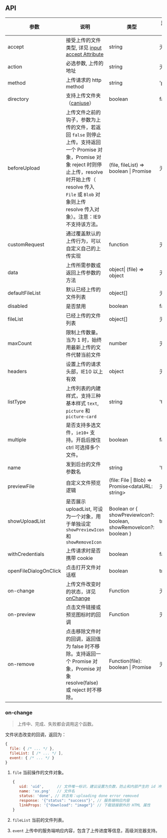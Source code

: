 ## API

| 参数                  | 说明                                                                                                                                                                                                                                     | 类型                                                               | 默认值           |
| ---                   | ---                                                                                                                                                                                                                                      | ---                                                                | ---              |
| accept                | 接受上传的文件类型, 详见 [input accept Attribute](https://developer.mozilla.org/en-US/docs/Web/HTML/Element/input#attr-accept)                                                                                                           | string                                                             | 无               |
| action                | 必选参数, 上传的地址                                                                                                                                                                                                                     | string                                                             | 无               |
| method                | 上传请求的 http method                                                                                                           | string                                                             | 'post'               |
| directory             | 支持上传文件夹（[caniuse](https://caniuse.com/#feat=input-file-directory)）                                                                                                                                                              | boolean                                                            | false            |
| beforeUpload          | 上传文件之前的钩子，参数为上传的文件，若返回 `false` 则停止上传。支持返回一个 Promise 对象，Promise 对象 reject 时则停止上传，resolve 时开始上传（ resolve 传入 `File` 或 `Blob` 对象则上传 resolve 传入对象）。注意：IE9 不支持该方法。 | (file, fileList) => boolean \| Promise                  | 无 |
| customRequest                  | 通过覆盖默认的上传行为，可以自定义自己的上传实现                                                                                                                                                                                                        |  function                                                          | 无 |
| data                  | 上传所需参数或返回上传参数的方法                                                                                                                                                                                                         | object\| (file) => object | 无 |
| defaultFileList       | 默认已经上传的文件列表                                                                                                                                                                                                                   | object\[]                                                          | 无               |
| disabled              | 是否禁用                                                                                                                                                                                                                                 | boolean                                                            | false            |
| fileList              | 已经上传的文件列表                                                                                                                                                                                                                 | object\[]                                                          | 无               |
| maxCount | 限制上传数量。当为 1 时，始终用最新上传的文件代替当前文件 | number | 无 |
| headers               | 设置上传的请求头部，IE10 以上有效                                                                                                                                                                                                        | object                                                             | 无               |
| listType              | 上传列表的内建样式，支持三种基本样式 `text`, `picture` 和 `picture-card`                                                                                                                                                                 | string                                                             | 'text'           |
| multiple              | 是否支持多选文件，`ie10+` 支持。开启后按住 ctrl 可选择多个文件。                                                                                                                                                                         | boolean                                                            | false            |
| name                  | 发到后台的文件参数名                                                                                                                                                                                                                     | string                                                             | 'file'           |
| previewFile                  | 自定义文件预览逻辑                                                                                                                                                                                                                     | (file: File \| Blob) => Promise<dataURL: string>                                                             | 无           |
| showUploadList        | 是否展示 uploadList, 可设为一个对象，用于单独设定 `showPreviewIcon` 和 `showRemoveIcon`                                                                                                                                                      | Boolean or { showPreviewIcon?: boolean, showRemoveIcon?: boolean } | true             |
| withCredentials       | 上传请求时是否携带 cookie                                                                                                                                                                                                                | boolean                                                            | false            |
| openFileDialogOnClick | 点击打开文件对话框                                                                                                                                                                                                                       | boolean                                                            | true             |
| on-change             | 上传文件改变时的状态，详见 [onChange](#onChange)                                                                                                                                                                                         | Function                                                           | 无               |
| on-preview            | 点击文件链接或预览图标时的回调                                                                                                                                                                                                           | Function                                                           | 无               |
| on-remove             | 点击移除文件时的回调，返回值为 false 时不移除。支持返回一个 Promise 对象，Promise 对象 resolve(false) 或 reject 时不移除。                                                                                                                                                                                                                  | Function(file): boolean \| Promise                                                           | 无              |

### on-change

> 上传中、完成、失败都会调用这个函数。

文件状态改变的回调，返回为：

```js
{
  file: { /* ... */ },
  fileList: [ /* ... */ ],
  event: { /* ... */ }
}
```

1. `file` 当前操作的文件对象。

   ```js
   {
      uid: 'uid',      // 文件唯一标识，建议设置为负数，防止和内部产生的 id 冲突
      name: 'xx.png'   // 文件名
      status: 'done', // 状态有：uploading done error removed
      response: '{"status": "success"}', // 服务端响应内容
      linkProps: '{"download": "image"}' // 下载链接额外的 HTML 属性
   }
   ```

2. `fileList` 当前的文件列表。
3. `event` 上传中的服务端响应内容，包含了上传进度等信息，高级浏览器支持。
